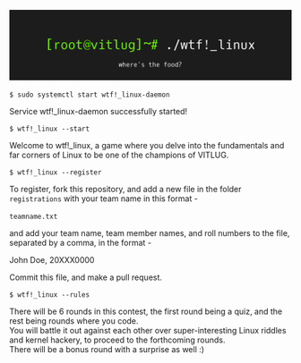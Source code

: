 ![Poster for wtf!_linux](assets/banner.png)

```
$ sudo systemctl start wtf!_linux-daemon
```
Service wtf!_linux-daemon successfully started!

```
$ wtf!_linux --start
```
Welcome to wtf!_linux, a game where you delve into the fundamentals and far corners of Linux to be one of the champions of VITLUG.
```
$ wtf!_linux --register
```
To register, fork this repository, and add a new file in the folder ```registrations``` with your team name in this format - 

```teamname.txt```

and add your team name, team member names, and roll numbers to the file, separated by a comma, in the format - 

John Doe, 20XXX0000

Commit this file, and make a pull request. 

```
$ wtf!_linux --rules
```
There will be 6 rounds in this contest, the first round being a quiz, and the rest being rounds where you code. <br>
You will battle it out against each other over super-interesting Linux riddles and kernel hackery, to proceed to the forthcoming rounds.<br>
There will be a bonus round with a surprise as well :)


